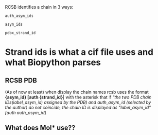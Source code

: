RCSB identifies a chain in 3 ways:

```auth_asym_ids``` 

```asym_ids``` 

```pdbx_strand_id``` 

# Strand ids is what a cif file uses and what Biopython parses 


## RCSB PDB
 
(As of now at least) when display the chain names rcsb uses the format **{asym_id} [auth {strand_id}]** with the asterisk that if *"the two PDB chain IDs(label_asym_id; assigned by the PDB) and auth_asym_id (selected by the author) do not coincide, the chain ID is displayed as "label_asym_id" [auth auth_asym_id]*

## What does Mol* use??